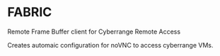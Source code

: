 # FABRIC


Remote Frame Buffer client for Cyberrange Remote Access

Creates automaic configuration for noVNC to access cyberrange VMs.



